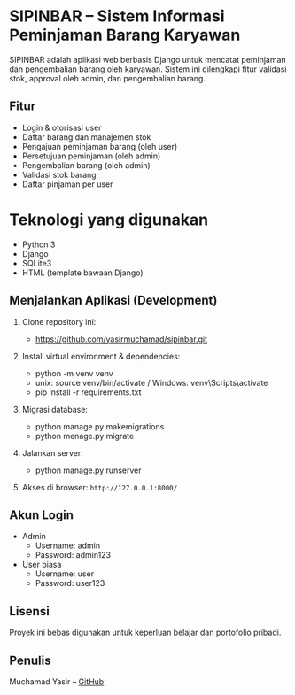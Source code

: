 # SIPINBAR – Sistem Informasi Peminjaman Barang Karyawan

SIPINBAR adalah aplikasi web berbasis Django untuk mencatat peminjaman dan pengembalian barang oleh karyawan. Sistem ini dilengkapi fitur validasi stok, approval oleh admin, dan pengembalian barang.

## Fitur
- Login & otorisasi user
- Daftar barang dan manajemen stok
- Pengajuan peminjaman barang (oleh user)
- Persetujuan peminjaman (oleh admin)
- Pengembalian barang (oleh admin)
- Validasi stok barang
- Daftar pinjaman per user


# Teknologi yang digunakan
- Python 3
- Django
- SQLite3
- HTML (template bawaan Django)


## Menjalankan Aplikasi (Development)
1. Clone repository ini:
   - https://github.com/yasirmuchamad/sipinbar.git
3. Install virtual environment & dependencies:
   - python -m venv venv
   - unix: source venv/bin/activate / Windows: venv\Scripts\activate
   - pip install -r requirements.txt
4. Migrasi database:
    - python manage.py makemigrations
    - python menage.py migrate
6. Jalankan server:
   - python manage.py runserver

8. Akses di browser: `http://127.0.0.1:8000/`
## Akun Login
- Admin
  - Username: admin
  - Password: admin123
- User biasa
  - Username: user
  - Password: user123

## Lisensi
Proyek ini bebas digunakan untuk keperluan belajar dan portofolio pribadi.

## Penulis
Muchamad Yasir – [GitHub](https://github.com/yasirmuchamad)

